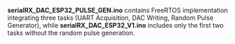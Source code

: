 **serialRX_DAC_ESP32_PULSE_GEN.ino** contains FreeRTOS implementation integrating three tasks (UART Acquisition, DAC Writing, Random Pulse Generator), while **serialRX_DAC_ESP32_V1.ino** includes only the first two tasks without the random pulse generation.
